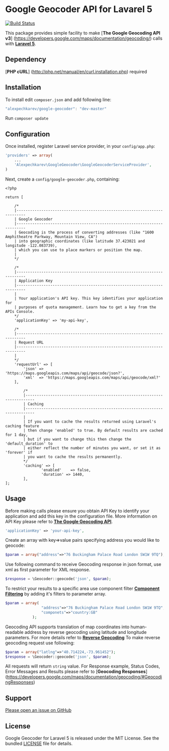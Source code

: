 Google Geocoder API for Lavarel 5
======================
[![Build Status](https://travis-ci.org/alexpechkarev/google-geocoder.svg?branch=master)](https://travis-ci.org/alexpechkarev/google-geocoder)

This package provides simple facility to make [**The Google Geocoding API v3**]
(https://developers.google.com/maps/documentation/geocoding/) calls with [**Laravel 5**](http://laravel.com/).

Dependency
------------
[**PHP cURL**] (http://php.net/manual/en/curl.installation.php) required


Installation
------------

To install edit `composer.json` and add following line:

```javascript
"alexpechkarev/google-geocoder": "dev-master"
```

Run `composer update`


Configuration
-------------

Once installed, register Laravel service provider, in your `config/app.php`:

```php
'providers' => array(
	...
    'Alexpechkarev\GoogleGeocoder\GoogleGeocoderServiceProvider',
)
```

Next, create a `config/google-geocoder.php`, containing:

```
<?php

return [

    /*
    |--------------------------------------------------------------------------
    | Google Geocoder
    |--------------------------------------------------------------------------
    | Geocoding is the process of converting addresses (like "1600 Amphitheatre Parkway, Mountain View, CA")
    | into geographic coordinates (like latitude 37.423021 and longitude -122.083739),
    | which you can use to place markers or position the map.
    |
    */

    /*
    |--------------------------------------------------------------------------
    | Application Key
    |--------------------------------------------------------------------------
    |
    | Your application's API key. This key identifies your application for
    | purposes of quota management. Learn how to get a key from the APIs Console.
    */
    'applicationKey' => 'my-api-key',

    /*
    |--------------------------------------------------------------------------
    | Request URL
    |--------------------------------------------------------------------------
    |
    */
    'requestUrl' => [
        'json' => 'https://maps.googleapis.com/maps/api/geocode/json?',
        'xml'  => 'https://maps.googleapis.com/maps/api/geocode/xml?'
    ],

		/*
		|--------------------------------------------------------------------------
		| Caching
		|--------------------------------------------------------------------------
		|
		| If you want to cache the results returned using Laravel's caching feature
		| then change 'enabled' to true. By default results are cached for 1 day,
		| but if you want to change this then change the 'default_duration' to
		| either reflect the number of minutes you want, or set it as 'forever' if
		| you want to cache the results permanently.
		*/
		'caching' => [
				'enabled'	 => false,
				'duration' => 1440,
		],
];
```

Usage
-----

Before making calls please ensure you obtain API Key to identify your application and add this key in the configuration file.
More information on API Key please refer to [**The Google Geocoding API**](https://developers.google.com/maps/documentation/geocoding/#api_key).

```php
'applicationKey' => 'your-api-key',
```

Create an array with key=>value pairs specifying address you would like to geocode:

```php
$param = array("address"=>"76 Buckingham Palace Road London SW1W 9TQ");
```

Use following command to receive Geocoding response in json format, use xml as first parameter for XML response.

```php
$response = \Geocoder::geocode('json', $param);
```

To restrict your results to a specific area use component filter [**Component Filtering**](https://developers.google.com/maps/documentation/geocoding/#ComponentFiltering)
by adding it's filters to parameter array.

```php
$param = array(
                "address"=>"76 Buckingham Palace Road London SW1W 9TQ",
                "componets"=>"country:GB"
            );
```

Geocoding API supports translation of map coordinates into human-readable address
by reverse geocoding using latitude and longitude parameters. For more details
refer to [**Reverse Geocoding**](https://developers.google.com/maps/documentation/geocoding/#ReverseGeocoding)
To make reverse geocoding request use following:

```php
$param = array("latlng"=>"40.714224,-73.961452");
$response = \Geocoder::geocode('json', $param);
```

All requests will return `string` value. For Response example, Status Codes,
Error Messages and Results please refer to [**Geocoding Responses**]
(https://developers.google.com/maps/documentation/geocoding/#GeocodingResponses)



Support
-------

[Please open an issue on GitHub](https://github.com/alexpechkarev/google-geocoder/issues)


License
-------

Google Geocoder for Laravel 5 is released under the MIT License. See the bundled
[LICENSE](https://github.com/alexpechkarev/google-geocoder/blob/master/LICENSE)
file for details.
